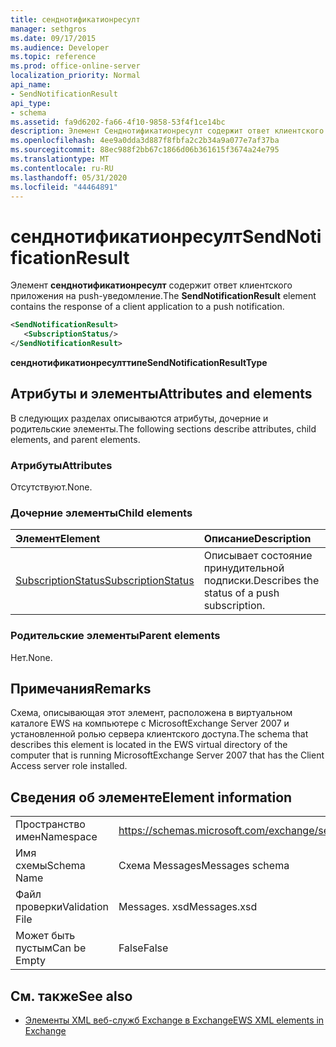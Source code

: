 ```yaml
---
title: сенднотификатионресулт
manager: sethgros
ms.date: 09/17/2015
ms.audience: Developer
ms.topic: reference
ms.prod: office-online-server
localization_priority: Normal
api_name:
- SendNotificationResult
api_type:
- schema
ms.assetid: fa9d6202-fa66-4f10-9858-53f4f1ce14bc
description: Элемент Сенднотификатионресулт содержит ответ клиентского приложения на push-уведомление.
ms.openlocfilehash: 4ee9a0dda3d887f8fbfa2c2b34a9a077e7af37ba
ms.sourcegitcommit: 88ec988f2bb67c1866d06b361615f3674a24e795
ms.translationtype: MT
ms.contentlocale: ru-RU
ms.lasthandoff: 05/31/2020
ms.locfileid: "44464891"
---
```

# <a name="sendnotificationresult"></a><span data-ttu-id="05ed9-103">сенднотификатионресулт</span><span class="sxs-lookup"><span data-stu-id="05ed9-103">SendNotificationResult</span></span>

<span data-ttu-id="05ed9-104">Элемент **сенднотификатионресулт** содержит ответ клиентского приложения на push-уведомление.</span><span class="sxs-lookup"><span data-stu-id="05ed9-104">The **SendNotificationResult** element contains the response of a client application to a push notification.</span></span> 
  
```xml
<SendNotificationResult>
   <SubscriptionStatus/>
</SendNotificationResult>
```

 <span data-ttu-id="05ed9-105">**сенднотификатионресулттипе**</span><span class="sxs-lookup"><span data-stu-id="05ed9-105">**SendNotificationResultType**</span></span>
## <a name="attributes-and-elements"></a><span data-ttu-id="05ed9-106">Атрибуты и элементы</span><span class="sxs-lookup"><span data-stu-id="05ed9-106">Attributes and elements</span></span>

<span data-ttu-id="05ed9-107">В следующих разделах описываются атрибуты, дочерние и родительские элементы.</span><span class="sxs-lookup"><span data-stu-id="05ed9-107">The following sections describe attributes, child elements, and parent elements.</span></span>
  
### <a name="attributes"></a><span data-ttu-id="05ed9-108">Атрибуты</span><span class="sxs-lookup"><span data-stu-id="05ed9-108">Attributes</span></span>

<span data-ttu-id="05ed9-109">Отсутствуют.</span><span class="sxs-lookup"><span data-stu-id="05ed9-109">None.</span></span>
  
### <a name="child-elements"></a><span data-ttu-id="05ed9-110">Дочерние элементы</span><span class="sxs-lookup"><span data-stu-id="05ed9-110">Child elements</span></span>

|<span data-ttu-id="05ed9-111">**Элемент**</span><span class="sxs-lookup"><span data-stu-id="05ed9-111">**Element**</span></span>|<span data-ttu-id="05ed9-112">**Описание**</span><span class="sxs-lookup"><span data-stu-id="05ed9-112">**Description**</span></span>|
|:-----|:-----|
|[<span data-ttu-id="05ed9-113">SubscriptionStatus</span><span class="sxs-lookup"><span data-stu-id="05ed9-113">SubscriptionStatus</span></span>](subscriptionstatus.md) <br/> |<span data-ttu-id="05ed9-114">Описывает состояние принудительной подписки.</span><span class="sxs-lookup"><span data-stu-id="05ed9-114">Describes the status of a push subscription.</span></span>  <br/> |
   
### <a name="parent-elements"></a><span data-ttu-id="05ed9-115">Родительские элементы</span><span class="sxs-lookup"><span data-stu-id="05ed9-115">Parent elements</span></span>

<span data-ttu-id="05ed9-116">Нет.</span><span class="sxs-lookup"><span data-stu-id="05ed9-116">None.</span></span>
  
## <a name="remarks"></a><span data-ttu-id="05ed9-117">Примечания</span><span class="sxs-lookup"><span data-stu-id="05ed9-117">Remarks</span></span>

<span data-ttu-id="05ed9-118">Схема, описывающая этот элемент, расположена в виртуальном каталоге EWS на компьютере с MicrosoftExchange Server 2007 и установленной ролью сервера клиентского доступа.</span><span class="sxs-lookup"><span data-stu-id="05ed9-118">The schema that describes this element is located in the EWS virtual directory of the computer that is running MicrosoftExchange Server 2007 that has the Client Access server role installed.</span></span>
  
## <a name="element-information"></a><span data-ttu-id="05ed9-119">Сведения об элементе</span><span class="sxs-lookup"><span data-stu-id="05ed9-119">Element information</span></span>

|||
|:-----|:-----|
|<span data-ttu-id="05ed9-120">Пространство имен</span><span class="sxs-lookup"><span data-stu-id="05ed9-120">Namespace</span></span>  <br/> |https://schemas.microsoft.com/exchange/services/2006/messages  <br/> |
|<span data-ttu-id="05ed9-121">Имя схемы</span><span class="sxs-lookup"><span data-stu-id="05ed9-121">Schema Name</span></span>  <br/> |<span data-ttu-id="05ed9-122">Схема Messages</span><span class="sxs-lookup"><span data-stu-id="05ed9-122">Messages schema</span></span>  <br/> |
|<span data-ttu-id="05ed9-123">Файл проверки</span><span class="sxs-lookup"><span data-stu-id="05ed9-123">Validation File</span></span>  <br/> |<span data-ttu-id="05ed9-124">Messages. xsd</span><span class="sxs-lookup"><span data-stu-id="05ed9-124">Messages.xsd</span></span>  <br/> |
|<span data-ttu-id="05ed9-125">Может быть пустым</span><span class="sxs-lookup"><span data-stu-id="05ed9-125">Can be Empty</span></span>  <br/> |<span data-ttu-id="05ed9-126">False</span><span class="sxs-lookup"><span data-stu-id="05ed9-126">False</span></span>  <br/> |
   
## <a name="see-also"></a><span data-ttu-id="05ed9-127">См. также</span><span class="sxs-lookup"><span data-stu-id="05ed9-127">See also</span></span>



- [<span data-ttu-id="05ed9-128">Элементы XML веб-служб Exchange в Exchange</span><span class="sxs-lookup"><span data-stu-id="05ed9-128">EWS XML elements in Exchange</span></span>](ews-xml-elements-in-exchange.md)

